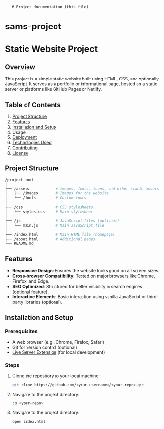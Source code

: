 
       # Project documentation (this file)
# sams-project
# Static Website Project

## Overview
This project is a simple static website built using HTML, CSS, and optionally JavaScript. It serves as a portfolio or informational page, hosted on a static server or platforms like GitHub Pages or Netlify.

## Table of Contents
1. [Project Structure](#project-structure)
2. [Features](#features)
3. [Installation and Setup](#installation-and-setup)
4. [Usage](#usage)
5. [Deployment](#deployment)
6. [Technologies Used](#technologies-used)
7. [Contributing](#contributing)
8. [License](#license)

## Project Structure
```bash
/project-root
│
├── /assets            # Images, fonts, icons, and other static assets
│   ├── /images        # Images for the website
│   └── /fonts         # Custom fonts
│
├── /css               # CSS stylesheets
│   └── styles.css     # Main stylesheet
│
├── /js                # JavaScript files (optional)
│   └── main.js        # Main JavaScript file
│
├── /index.html        # Main HTML file (homepage)
├── /about.html        # Additional pages
└── README.md
```


## Features
- **Responsive Design**: Ensures the website looks good on all screen sizes.
- **Cross-browser Compatibility**: Tested on major browsers like Chrome, Firefox, and Edge.
- **SEO Optimized**: Structured for better visibility in search engines (optional feature).
- **Interactive Elements**: Basic interaction using vanilla JavaScript or third-party libraries (optional).

## Installation and Setup

### Prerequisites
- A web browser (e.g., Chrome, Firefox, Safari)
- [Git](https://git-scm.com/) for version control (optional)
- [Live Server Extension](https://marketplace.visualstudio.com/items?itemName=ritwickdey.LiveServer) (for local development)

### Steps
1. Clone the repository to your local machine:
   ```bash
   git clone https://github.com/<your-username>/<your-repo>.git
   ```
2. Navigate to the project directory:
   ```bash
   cd <your-repo>
   ```
3. Navigate to the project directory:
   ```bash
   open index.html
   ```

